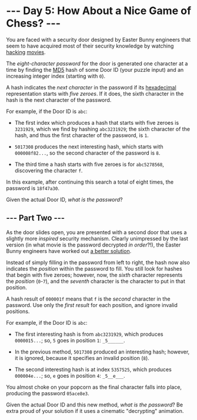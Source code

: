 # --- Day 5: How About a Nice Game of Chess? ---

You are faced with a security door designed by Easter Bunny engineers that seem to have acquired most of their security knowledge by watching [hacking](https://en.wikipedia.org/wiki/Hackers_(film)) [movies](https://en.wikipedia.org/wiki/WarGames).

The *eight-character password* for the door is generated one character at a time by finding the [MD5](https://en.wikipedia.org/wiki/MD5) hash of some Door ID (your puzzle input) and an increasing integer index (starting with `0`).

A hash indicates the *next character* in the password if its [hexadecimal](https://en.wikipedia.org/wiki/Hexadecimal) representation starts with *five zeroes*. If it does, the sixth character in the hash is the next character of the password.

For example, if the Door ID is `abc`:


 - The first index which produces a hash that starts with five zeroes is `3231929`, which we find by hashing `abc3231929`; the sixth character of the hash, and thus the first character of the password, is `1`.

 - `5017308` produces the next interesting hash, which starts with `000008f82...`, so the second character of the password is `8`.

 - The third time a hash starts with five zeroes is for `abc5278568`, discovering the character `f`.


In this example, after continuing this search a total of eight times, the password is `18f47a30`.

Given the actual Door ID, *what is the password*?

## --- Part Two ---

As the door slides open, you are presented with a second door that uses a slightly more *inspired* security mechanism. Clearly unimpressed by the last version (in what movie is the password decrypted *in order*?!), the Easter Bunny engineers have worked out [a better solution](https://www.youtube.com/watch?v=NHWjlCaIrQo&t=25).

Instead of simply filling in the password from left to right, the hash now also indicates the *position* within the password to fill. You still look for hashes that begin with five zeroes; however, now, the *sixth* character represents the *position* (`0`-`7`), and the *seventh* character is the character to put in that position.

A hash result of `000001f` means that `f` is the *second* character in the password. Use only the *first result* for each position, and ignore invalid positions.

For example, if the Door ID is `abc`:


 - The first interesting hash is from `abc3231929`, which produces `0000015...`; so, `5` goes in position `1`: `_5______`.

 - In the previous method, `5017308` produced an interesting hash; however, it is ignored, because it specifies an invalid position (`8`).

 - The second interesting hash is at index `5357525`, which produces `000004e...`; so, `e` goes in position `4`: `_5__e___`.


You almost choke on your popcorn as the final character falls into place, producing the password `05ace8e3`.

Given the actual Door ID and this new method, *what is the password*? Be extra proud of your solution if it uses a cinematic "decrypting" animation.


